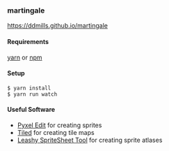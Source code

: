 ### martingale

https://ddmills.github.io/martingale

#### Requirements

[yarn](https://yarnpkg.com/) or [npm](https://www.npmjs.com/)

#### Setup

```
$ yarn install
$ yarn run watch
```

#### Useful Software
* [Pyxel Edit](http://pyxeledit.com/) for creating sprites
* [Tiled](http://www.mapeditor.org/) for creating tile maps
* [Leashy SpriteSheet Tool](https://www.leshylabs.com/apps/sstool/) for creating sprite atlases
